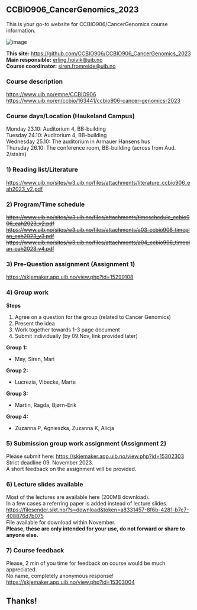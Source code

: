 ## CCBIO906_CancerGenomics_2023
This is your go-to website for CCBIO906/CancerGenomics course information. 
    
![image](https://github.com/CCBIO906/CCBIO906_CancerGenomics_2023/assets/147002279/74e24652-2f04-43ac-baa0-dc2616ccf58e)

**This site:** https://github.com/CCBIO906/CCBIO906_CancerGenomics_2023     
**Main responsible:** erling.hoivik@uib.no   
**Course coordinator:** siren.fromreide@uib.no

### Course description
https://www.uib.no/emne/CCBIO906     
https://www.uib.no/en/ccbio/163441/ccbio906-cancer-genomics-2023   

### Course days/Location (Haukeland Campus)    
Monday 23.10: Auditorium 4, BB-building    
Tuesday 24.10: Auditorium 4, BB-building     
Wednesday 25.10: The auditorium in Armauer Hansens hus     
Thursday 26.10: The conference room, BB-building (across from Aud. 2/stairs)       

### 1) Reading list/Literature
https://www.uib.no/sites/w3.uib.no/files/attachments/literature_ccbio906_eah2023_v2.pdf      

### 2) Program/Time schedule
~~https://www.uib.no/sites/w3.uib.no/files/attachments/timeschedule_ccbio906_eah2023_v2.pdf~~       
~~https://www.uib.no/sites/w3.uib.no/files/attachments/a03_ccbio906_timeplan_eah2023_v3.pdf~~         
~~https://www.uib.no/sites/w3.uib.no/files/attachments/a04_ccbio906_timeplan_eah2023_v4.pdf~~   

### 3) Pre-Question assignment (Assignment 1) 
https://skjemaker.app.uib.no/view.php?id=15299108     

### 4) Group work
**Steps**    
1) Agree on a question for the group (related to Cancer Genomics)       
2) Present the idea 
3) Work together towards 1-3 page document   
4) Submit individually (by 09.Nov, link provided later)

**Group 1:**                              
- May, Siren, Mari
             
**Group 2:**                  
- Lucrezia, Vibecke, Marte
        
**Group 3:**                 
- Martin, Ragda, Bjørn-Erik
       
**Group 4:**            
- Zuzanna P, Agnieszka, Zuzanna K, Alicja
   
### 5) Submission group work assignment (Assignment 2)
Please submit here: https://skjemaker.app.uib.no/view.php?id=15302303       
Strict deadline 09. November 2023.   
A short feedback on the assignment will be provided.  

### 6) Lecture slides available
Most of the lectures are available here (200MB download).    
In a few cases a referring paper is added instead of lecture slides.          
https://filesender.sikt.no/?s=download&token=a8331457-8f6b-4281-b7c7-408876d7b075           
File available for download within November.     
**Please, these are only intended for your use, do not forward or share to anyone else.**             

### 7) Course feedback
Please, 2 min of you time for feedback on course would be much appreciated.             
No name, completely anonymous response!        
https://skjemaker.app.uib.no/view.php?id=15303004     

## Thanks! 







      
